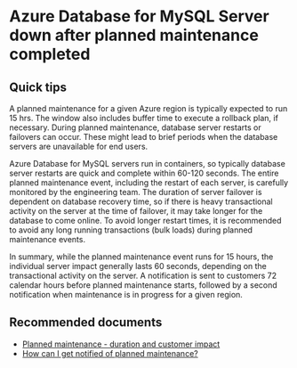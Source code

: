 <properties
  pagetitle="Server down after planned maintenance completed"
  description="Server down after planned maintenance completed"
  service="microsoft.dbformysql"
  resource="servers"
  ms.author="jtoland"
  selfhelptype="Generic"
  supporttopicids="32788517"
  resourcetags="servers,databases"
  productpesids="16221"
  cloudenvironments="public,fairfax,usnat,ussec"
  articleid="0d37e6c4-53fe-4ba6-a996-ab4219941726"
  ownershipid="AzureData_AzureDatabaseforMySQL" />

# Azure Database for MySQL Server down after planned maintenance completed

## Quick tips

A planned maintenance for a given Azure region is typically expected to run 15 hrs. The window also includes buffer time to execute a rollback plan, if necessary. During planned maintenance, database server restarts or failovers can occur. These might lead to brief periods when the database servers are unavailable for end users.

Azure Database for MySQL servers run in containers, so typically database server restarts are quick and complete within 60-120 seconds. The entire planned maintenance event, including the restart of each server, is carefully monitored by the engineering team. The duration of server failover is dependent on database recovery time, so if there is heavy transactional activity on the server at the time of failover, it may take longer for the database to come online. To avoid longer restart times, it is recommended to avoid any long running transactions (bulk loads) during planned maintenance events.

In summary, while the planned maintenance event runs for 15 hours, the individual server impact generally lasts 60 seconds, depending on the transactional activity on the server. A notification is sent to customers 72 calendar hours before planned maintenance starts, followed by a second notification when maintenance is in progress for a given region.

## **Recommended documents**

* [Planned maintenance - duration and customer impact](https://docs.microsoft.com/azure/mysql/concepts-planned-maintenance-notification#planned-maintenance---duration-and-customer-impact)
* [How can I get notified of planned maintenance?](https://docs.microsoft.com/azure/mysql/concepts-planned-maintenance-notification#how-can-i-get-notified-of-planned-maintenance)
